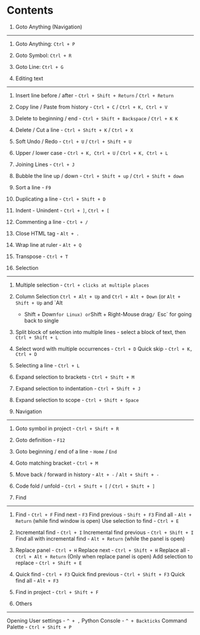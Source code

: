 Contents
=========

1. Goto Anything (Navigation)
------------------------------

1. Goto Anything: `Ctrl + P`
2. Goto Symbol: `Ctrl + R`
3. Goto Line: `Ctrl + G`


2. Editing text
----------------

1.  Insert line before / after - `Ctrl + Shift + Return` / `Ctrl + Return`
2.  Copy line / Paste from history - `Ctrl + C` / `Ctrl + K, Ctrl + V`
3.  Delete to beginning / end - `Ctrl + Shift + Backspace` / `Ctrl + K K`
4.  Delete / Cut a line - `Ctrl + Shift + K` / `Ctrl + X`
5.  Soft Undo / Redo - `Ctrl + U` / `Ctrl + Shift + U`
6.  Upper / lower case - `Ctrl + K, Ctrl + U` / `Ctrl + K, Ctrl + L`
7.  Joining Lines - `Ctrl + J`
8.  Bubble the line up / down - `Ctrl + Shift + up` / `Ctrl + Shift + down`
9.  Sort a line - `F9`
10. Duplicating a line - `Ctrl + Shift + D`
11. Indent - Unindent - `Ctrl + ]`, `Ctrl + [`
12. Commenting a line - `Ctrl + /`
13. Close HTML tag - `Alt + .`
14. Wrap line at ruler - `Alt + Q`
15. Transpose - `Ctrl + T`


3. Selection
-------------

1.  Multiple selection - `Ctrl + clicks at multiple places`
2.  Column Selection
    `Ctrl + Alt + Up` and `Ctrl + Alt + Down` (or `Alt + Shift + Up` and `Alt
    + Shift + Down` for Linux) or `Shift + Right-Mouse drag`/ `Esc` for going
    back to single
3.  Split block of selection into multiple lines - select a block of text,
    then `Ctrl + Shift + L`
4.  Select word with multiple occurrences - `Ctrl + D`
    Quick skip - `Ctrl + K, Ctrl + D`
5.  Selecting a line - `Ctrl + L`
6.  Expand selection to brackets - `Ctrl + Shift + M`
7.  Expand selection to indentation - `Ctrl + Shift + J`
8.  Expand selection to scope - `Ctrl + Shift + Space`


4. Navigation
--------------

1.  Goto symbol in project - `Ctrl + Shift + R`
2.  Goto definition - `F12`
3.  Goto beginning / end of a line - `Home` / `End`
4.  Goto matching bracket - `Ctrl + M`
5.  Move back / forward in history - `Alt + -` / `Alt + Shift + -`
6.  Code fold / unfold - `Ctrl + Shift + [` / `Ctrl + Shift + ]`


5. Find
--------

1.  Find - `Ctrl + F`
    Find next - `F3`
    Find previous - `Shift + F3`
    Find all - `Alt + Return` (while find window is open)
    Use selection to find - `Ctrl + E`
2.  Incremental find - `Ctrl + I`
    Incremental find previous - `Ctrl + Shift + I`
    Find all with incremental find - `Alt + Return` (while the panel is open)
3.  Replace panel - `Ctrl + H`
    Replace next - `Ctrl + Shift + H`
    Replace all - `Ctrl + Alt + Return` (Only when replace panel is open)
    Add selection to replace - `Ctrl + Shift + E`
4.  Quick find - `Ctrl + F3`
    Quick find previous - `Ctrl + Shift + F3`
    Quick find all - `Alt + F3`
5.  Find in project - `Ctrl + Shift + F`


6. Others
----------

Opening User settings - `^ + ,`
Python Console - `^ + Backticks`
Command Palette - `Ctrl + Shift + P`



